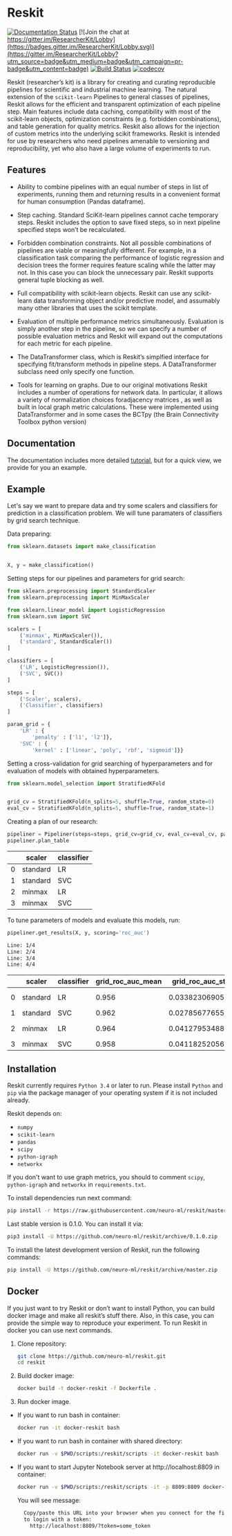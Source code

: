 # Reskit

[![Documentation Status](https://readthedocs.org/projects/reskit/badge/?version=0.1.x)](http://reskit.readthedocs.io/en/0.1.x/?badge=0.1.x)
[![Join the chat at https://gitter.im/ResearcherKit/Lobby](https://badges.gitter.im/ResearcherKit/Lobby.svg)](https://gitter.im/ResearcherKit/Lobby?utm_source=badge&utm_medium=badge&utm_campaign=pr-badge&utm_content=badge)
[![Build Status](https://travis-ci.org/neuro-ml/reskit.svg?branch=master)](https://travis-ci.org/neuro-ml/reskit)
[![codecov](https://codecov.io/gh/neuro-ml/reskit/branch/master/graph/badge.svg)](https://codecov.io/gh/neuro-ml/reskit)


Reskit (researcher’s kit) is a library for creating and curating reproducible
pipelines for scientific and industrial machine learning. The natural extension
of the ``scikit-learn`` Pipelines to general classes of pipelines, Reskit
allows for the efficient and transparent optimization of each pipeline step.
Main features include data caching, compatibility with most of the scikit-learn
objects, optimization constraints (e.g. forbidden combinations), and table
generation for quality metrics. Reskit also allows for the injection of custom
metrics into the underlying scikit frameworks. Reskit is intended for use by
researchers who need pipelines amenable to versioning and reproducibility, yet
who also have a large volume of experiments to run.

## Features

* Ability to combine pipelines with an equal number of steps in list of
  experiments, running them and returning results in a convenient format for
  human consumption (Pandas dataframe).

* Step caching. Standard SciKit-learn pipelines cannot cache temporary steps.
  Reskit includes the option  to save fixed steps, so in next pipeline
  specified steps won’t be recalculated.

* Forbidden combination constraints. Not all possible combinations of pipelines
  are viable or meaningfully different. For example, in a classification task
  comparing the performance of  logistic regression and decision trees the
  former requires feature scaling while the latter may not. In this case you
  can block the unnecessary pair. Reskit supports general tuple blocking as
  well. 

* Full compatibility with scikit-learn objects. Reskit can use any scikit-learn
  data transforming object and/or predictive model, and assumably many other
  libraries that uses the scikit template.

* Evaluation of multiple performance metrics simultaneously. Evaluation is
  simply another step in the pipeline, so we can specify a number of possible
  evaluation metrics and Reskit will expand out the computations for each
  metric for each pipeline.

* The DataTransformer class, which is Reskit’s simplfied interface for
  specifying fit/transform methods in pipeline steps. A DataTransformer
  subclass need only specify one function.

* Tools for learning on graphs. Due to our original motivations Reskit includes
  a number of operations for network data. In particular, it allows  a variety
  of normalization choices foradjacency matrices , as well as built in  local
  graph metric calculations. These were implemented using  DataTransformer and
  in some cases the BCTpy (the Brain Connectivity Toolbox python version)

## Documentation

The documentation includes more detailed
[tutorial](http://reskit.readthedocs.io/en/latest/tutorial/index.html), but for
a quick view, we provide for you an example.

## Example

Let's say we want to prepare data and try some scalers and classifiers for
prediction in a classification problem. We will tune paramaters of classifiers
by grid search technique.

Data preparing:

```python
from sklearn.datasets import make_classification


X, y = make_classification()
```

Setting steps for our pipelines and parameters for grid search:

```python
from sklearn.preprocessing import StandardScaler
from sklearn.preprocessing import MinMaxScaler

from sklearn.linear_model import LogisticRegression
from sklearn.svm import SVC

scalers = [
    ('minmax', MinMaxScaler()),
    ('standard', StandardScaler())
]

classifiers = [
    ('LR', LogisticRegression()),
    ('SVC', SVC())
]

steps = [
    ('Scaler', scalers),
    ('Classifier', classifiers)
]

param_grid = {
    'LR' : {
        'penalty' : ['l1', 'l2']},
    'SVC' : {
        'kernel' : ['linear', 'poly', 'rbf', 'sigmoid']}}
```

Setting a cross-validation for grid searching of hyperparameters and for
evaluation of models with obtained hyperparameters.

```python
from sklearn.model_selection import StratifiedKFold


grid_cv = StratifiedKFold(n_splits=5, shuffle=True, random_state=0)
eval_cv = StratifiedKFold(n_splits=5, shuffle=True, random_state=1)
```

Creating a plan of our research:

```python
pipeliner = Pipeliner(steps=steps, grid_cv=grid_cv, eval_cv=eval_cv, param_grid=param_grid)
pipeliner.plan_table
```

  |    |  scaler    |  classifier
  |----|------------|-------------
  | 0  |  standard  |  LR
  | 1  |  standard  |  SVC
  | 2  |  minmax    |  LR
  | 3  |  minmax    |  SVC

To tune parameters of models and evaluate this models, run:

```python
pipeliner.get_results(X, y, scoring='roc_auc')
```

```bash
Line: 1/4
Line: 2/4
Line: 3/4
Line: 4/4
```

  |   |  scaler    |  classifier  |  grid_roc_auc_mean  |  grid_roc_auc_std  |  grid_roc_auc_best_params  |  eval_roc_auc_mean  |  eval_roc_auc_std  |  eval_roc_auc_scores
  |---|------------|--------------|---------------------|--------------------|----------------------------|---------------------|--------------------|---------------------------------
  | 0 |  standard  |  LR          |  0.956              |  0.0338230690506   |  {'penalty': 'l1'}         |  0.968              |  0.0324961536185   |  [ 0.92  1.    1.    0.94  0.98]
  | 1 |  standard  |  SVC         |  0.962              |  0.0278567765544   |  {'kernel': 'poly'}        |  0.976              |  0.0300665927567   |  [ 0.95  1.    1.    0.93  1.  ]
  | 2 |  minmax    |  LR          |  0.964              |  0.0412795348811   |  {'penalty': 'l1'}         |  0.966              |  0.0377359245282   |  [ 0.92  1.    1.    0.92  0.99]
  | 3 |  minmax    |  SVC         |  0.958              |  0.0411825205639   |  {'kernel': 'rbf'}         |  0.962              |  0.0401995024845   |  [ 0.93  1.    1.    0.9   0.98]


## Installation

Reskit currently requires ``Python 3.4`` or later to run. Please install
``Python`` and ``pip`` via the package manager of your operating system if it
is not included already.

Reskit depends on:

* `numpy`
* `scikit-learn`
* `pandas`
* `scipy`
* `python-igraph`
* `networkx`

If you don't want to use graph metrics, you should to comment `scipy`,
`python-igraph` and `networkx` in `requirements.txt`.

To install dependencies run next command:

```bash
pip install -r https://raw.githubusercontent.com/neuro-ml/reskit/master/requirements.txt
```

Last stable version is 0.1.0. You can install it via:

```bash
pip3 install -U https://github.com/neuro-ml/reskit/archive/0.1.0.zip
```

To install the latest development version of Reskit, run the following commands:

```bash
pip install -U https://github.com/neuro-ml/reskit/archive/master.zip
```

## Docker

If you just want to try Reskit or don’t want to install Python, you can build
docker image and make all reskit’s stuff there. Also, in this case, you can
provide the simple way to reproduce your experiment. To run Reskit in docker
you can use next commands.

1. Clone repository:

    ```bash
    git clone https://github.com/neuro-ml/reskit.git
    cd reskit
    ```

2. Build docker image:

    ```bash
    docker build -t docker-reskit -f Dockerfile .
    ```

3. Run docker image.
  * If you want to run bash in container:

    ```bash
    docker run -it docker-reskit bash
    ```

  * If you want to run bash in container with shared directory:

    ```bash
    docker run -v $PWD/scripts:/reskit/scripts -it docker-reskit bash
    ```

  * If you want to start Jupyter Notebook server at http://localhost:8809 in
    container:

    ```bash
    docker run -v $PWD/scripts:/reskit/scripts -it -p 8809:8809 docker-reskit jupyter notebook --no-browser --ip="*" --allow-root --port 8809
    ```
    
    You will see message:

    ```bash
      Copy/paste this URL into your browser when you connect for the first time,
      to login with a token:
        http://localhost:8809/?token=some_token
    ```
